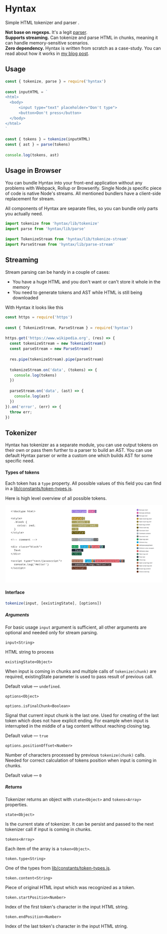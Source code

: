 # Hyntax

Simple HTML tokenizer and parser .

__Not base on regexps.__ It's a legit [parser](https://en.wikipedia.org/wiki/Parsing).  
__Supports streaming.__ Can tokenize and parse HTML in chunks, meaning it can handle memory-sensitive scenarios.  
__Zero dependency.__ Hyntax is written from scratch as a case-study. You can read about how it works in [my blog post](https://nikgarmash.com).

## Usage

```javascript
const { tokenize, parse } = require('hyntax')

const inputHTML = `
<html>
  <body>
      <input type="text" placeholder="Don't type"> 
      <button>Don't press</button>
  </body>
</html>
`

const { tokens } = tokenize(inputHTML)
const { ast } = parse(tokens)

console.log(tokens, ast)
```

## Usage in Browser

You can bundle Hyntax into your front-end application without any problems with Webpack, Rollup or Browserify. Single Node.js specific piece of code is native Node's streams. All mentioned bundlers have a client-side replacement for stream.

All components of Hyntax are separate files, so you can bundle only parts you actually need.

```javascript
import tokenize from 'hyntax/lib/tokenize'
import parse from 'hyntax/lib/parse'

import TokenizeStream from 'hyntax/lib/tokenize-stream'
import ParseStream from 'hyntax/lib/parse-stream'
```

## Streaming

Stream parsing can be handy in a couple of cases:

* You have a huge HTML and you don't want or can't store it whole in the memory
* You need to generate tokens and AST while HTML is still being downloaded

With Hyntax it looks like this

```javascript
const https = require('https')

const { TokenizeStream, ParseStream } = require('hyntax')

https.get('https://www.wikipedia.org', (res) => {
  const tokenizeStream = new TokenizeStream()
  const parseStream = new ParseStream()
  
  res.pipe(tokenizeStream).pipe(parseStream)

  tokenizeStream.on('data', (tokens) => {
    console.log(tokens)
  })
  
  parseStream.on('data', (ast) => {
    console.log(ast) 
  })
}).on('error', (err) => {
  throw err;
})
```

## Tokenizer

Hyntax has tokenizer as a separate module, you can use output tokens on their own or pass them further to a parser to build an AST. You can use default Hyntax parser or write a custom one which builds AST for some specific need.

#### Types of tokens

Each token has a `type` property. All possible values of this field you can 
find in a [lib/constants/token-types.js](https://github.com/).

Here is high level overview of all possible tokens.

![Overview of all possible tokens](./tokens-list.png)

#### Interface

```javascript
tokenize(input, [existingState], [options])
```

##### Arguments
For basic usage ```input``` argument is sufficient, all other arguments are 
optional and needed only for stream parsing.

```input<String>```

HTML string to process

```existingState<Object>```

When input is coming in chunks and multiple calls of ```tokenize(chunk)``` are required, existingState parameter is used to pass result of previous call.

Default value — ```undefined```.

```options<Object>```

```options.isFinalChunk<Boolean>```

Signal that current input chunk is the last one. Used for creating of the last 
token which does not have explicit ending. For example when input is 
interrupted in the middle of a tag content without reaching closing tag.

Default value — ```true```  

```options.positionOffset<Number>```

Number of characters processed by previous ```tokenize(chunk)``` calls. 
Needed for correct calculation of tokens position when input is coming in 
chunks.

Default value — ```0```  

##### Returns

Tokenizer returns an object with ```state<Object>``` and ```tokens<Array>``` properties. 

```state<Object>```

Is the current state of tokenizer. It can be persist and passed to the next tokenizer call if input is coming in chunks.

```tokens<Array>```

Each item of the array is a ```token<Object>```.

```token.type<String>```

One of the types from [lib/constants/token-types.js](https://github.com/).

```token.content<String>```

Piece of original HTML input which was recognized as a token.

```token.startPosition<Number>```

Index of the first token's character in the input HTML string.

```token.endPosition<Number>```

Index of the last token's character in the input HTML string.






